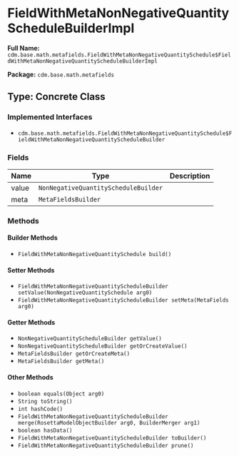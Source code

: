 # FieldWithMetaNonNegativeQuantityScheduleBuilderImpl

**Full Name:** `cdm.base.math.metafields.FieldWithMetaNonNegativeQuantitySchedule$FieldWithMetaNonNegativeQuantityScheduleBuilderImpl`

**Package:** `cdm.base.math.metafields`

## Type: Concrete Class

### Implemented Interfaces

- `cdm.base.math.metafields.FieldWithMetaNonNegativeQuantitySchedule$FieldWithMetaNonNegativeQuantityScheduleBuilder`

### Fields

| Name | Type | Description |
|------|------|-------------|
| value | `NonNegativeQuantityScheduleBuilder` |  |
| meta | `MetaFieldsBuilder` |  |

### Methods

#### Builder Methods

- `FieldWithMetaNonNegativeQuantitySchedule build()`

#### Setter Methods

- `FieldWithMetaNonNegativeQuantityScheduleBuilder setValue(NonNegativeQuantitySchedule arg0)`
- `FieldWithMetaNonNegativeQuantityScheduleBuilder setMeta(MetaFields arg0)`

#### Getter Methods

- `NonNegativeQuantityScheduleBuilder getValue()`
- `NonNegativeQuantityScheduleBuilder getOrCreateValue()`
- `MetaFieldsBuilder getOrCreateMeta()`
- `MetaFieldsBuilder getMeta()`

#### Other Methods

- `boolean equals(Object arg0)`
- `String toString()`
- `int hashCode()`
- `FieldWithMetaNonNegativeQuantityScheduleBuilder merge(RosettaModelObjectBuilder arg0, BuilderMerger arg1)`
- `boolean hasData()`
- `FieldWithMetaNonNegativeQuantityScheduleBuilder toBuilder()`
- `FieldWithMetaNonNegativeQuantityScheduleBuilder prune()`

